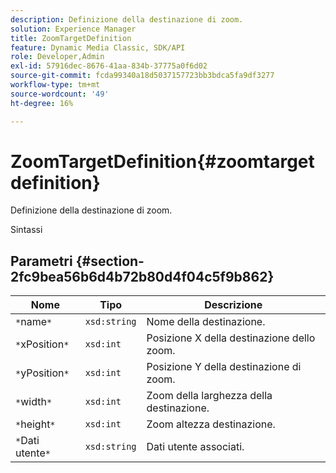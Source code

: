 ```yaml
---
description: Definizione della destinazione di zoom.
solution: Experience Manager
title: ZoomTargetDefinition
feature: Dynamic Media Classic, SDK/API
role: Developer,Admin
exl-id: 57916dec-8676-41aa-834b-37775a0f6d02
source-git-commit: fcda99340a18d5037157723bb3bdca5fa9df3277
workflow-type: tm+mt
source-wordcount: '49'
ht-degree: 16%

---
```


# ZoomTargetDefinition{#zoomtargetdefinition}

Definizione della destinazione di zoom.

Sintassi

## Parametri {#section-2fc9bea56b6d4b72b80d4f04c5f9b862}

| Nome | Tipo | Descrizione |
|---|---|---|
| `*`name`*` | `xsd:string` | Nome della destinazione. |
| `*`xPosition`*` | `xsd:int` | Posizione X della destinazione dello zoom. |
| `*`yPosition`*` | `xsd:int` | Posizione Y della destinazione di zoom. |
| `*`width`*` | `xsd:int` | Zoom della larghezza della destinazione. |
| `*`height`*` | `xsd:int` | Zoom altezza destinazione. |
| `*`Dati utente`*` | `xsd:string` | Dati utente associati. |
